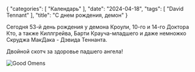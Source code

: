 {
   "categories": [
      "Календарь"
   ],
   "date": "2024-04-18",
   "tags": [
      "David Tennant"
   ],
   "title": "С днем рождения, демон"
}

Сегодня 53-й день рождения у демона Кроули, 10-го и 14-го Доктора Кто, а также Киллгрейва, Барти Крауча-младшего и даже немножко Скруджа МакДака - Дэвида Теннанта.

Двойной скотч за здоровье падшего ангела!

![Good Omens](../images/good-omens.webp)
